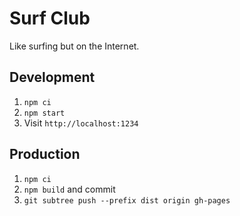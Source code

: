 # Surf Club

Like surfing but on the Internet.

## Development

1. `npm ci`
2. `npm start`
3. Visit `http://localhost:1234`

## Production

1. `npm ci`
2. `npm build` and commit
3. `git subtree push --prefix dist origin gh-pages`
